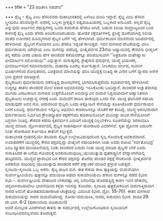 +++
title = "23 ಪಡಿತಳಿಸಿ ಸಹದೇವ"

+++
ಶೈಬ್ಯ - ಶೈಬ್ಯ ಎಂಬ ಹೆಸರಿನವರು ಮಹಾಭಾರತದಲ್ಲಿ ಏಳೆಂಟು ಮಂದಿ ಇದ್ದಾರೆ. ಶೈಭ್ಯ ಎಂಬ ಹೆಸರಿನ ಸ್ತ್ರೀಯರೂ ಹಲವರಿದ್ದಾರೆ. ಅವರಲ್ಲಿ ಒಬ್ಬಳು ಶ್ರೀಕೃಷ್ಣನ ಅಷ್ಟಮಹಿಷಿಯರಲ್ಲಿ ಒಬ್ಬಳಾದ ಅನುವಿಂದೆ. ಅಲ್ಲದೆ ಶೈಬ್ಯ ಎನ್ನುವುದು ಅರ್ಜುನನ ರಥಾಶ್ವಗಳಲ್ಲಿ ಒಂದು ಕುದುರೆಯ ಹೆಸರೂ ಆಗಿದೆ. ಬಹುಶಃ ಶಿಬಿಯ ಸಾಮ್ರಾಜ್ಯದಿಂದ ಬಂದ ಕಾರಣಕ್ಕೆ ಶೈಬ್ಯ ಎಂದು ಹೆಸರು ಅಂಟಿಕೊಂಡಿರಬಹುದು. ಷೋಡಶ ಚಕ್ರವರ್ತಿಗಳಲ್ಲಿ ಪ್ರಸಿದ್ಧ ದೊರೆಯಾಗಿದ್ದ ಶಿಬಿಯ ವಂಶದ ಉಶೀನರನ ಮೊಮ್ಮಗನಾದ ಶೈಬ್ಯನ ಬಗೆಗೆ ಇಲ್ಲಿ ಹೇಳಲಾಗಿದೆ. ಧರ್ಮರಾಯನ ಮಾವನೆಂದು ಆದಿಪರ್ವದಲ್ಲಿ ಹೇಳಲಾಗಿದೆ. ಶೈಬ್ಯನಿಗೆ ಗೋವಾಸನ ಎಂಬ ಹೆಸರೂ ಇದ್ದಂತೆ ಕಾಣುತ್ತದೆ. ಇವನ ಮಗಳಾದ ದೇವಿಕೆಯನ್ನು ವರಿಸಿ ಧರ್ಮರಾಯನು ಯೌಧೇಯ ಎಂಬ ಮಗನನ್ನು ಪಡೆದಿದ್ದ. ಭೀಷ್ಮಪರ್ವದ 23ನೆಯ ಅಧ್ಯಾಯದಲ್ಲಿ ಕೌರವನು ಭೀಷ್ಮರಿಗೆ ತನ್ನ ಕಡೆಯ ವೀರರ ವಿಷಯ ಹೇಳಿ ಪಾಂಡವರ ಕಡೆಯವರನ್ನೂ ಪರಿಚಯಿಸುವಾಗ ''ಅತ್ರಶೂರಾ ಮಹೇಷ್ವಾಸಾ ಭೀಮಾರ್ಜುನ ಸಮೋಯುಧಿಃ'' ಎನ್ನುತ್ತಾನೆ. ಮನುಷ್ಯರಲ್ಲಿ ಶ್ರೇಷ್ಠನಾದ ಧನುರ್ಧರ, ಯುದ್ಧ ಭಯಂಕರ, ಭೀಮಾರ್ಜುನರಿಗೆ ಸಮಾನನಾದವನು, ಮಹಾರಥಿ ಎಂದೆಲ್ಲ ಕೀರ್ತಿಸುತ್ತಾನೆ. ನೀಲಕಮಲ ವರ್ಣದ, ಸುವರ್ಣ ಭೂಷಣಗಳಿಂದ ಶೋಭಿತನಾದ, ವಿಚಿತ್ರವಾದ ಮಾಲೆಯನ್ನು ಧರಿಸಿ ಯುದ್ದಕ್ಕೆ ನಿಂತಿದ್ದ ಈ ವೀರನ ಬಗೆಗೆ ವ್ಯಾಸರು ಅನೇಕ ಬಾರಿ ಪ್ರಶಂಸೆ ಮಾಡಿದ್ದಾರೆ.  
ಶೈಬ್ಯರಾಜನು ಧರ್ಮರಾಯನು ನಡೆಸುತ್ತಿದ್ದ ರಾಜಸಭೆಗಳಲ್ಲಿ ಭಾಗವಹಿಸುತ್ತದೆಂದು ಸಭಾಪರ್ವದಲ್ಲಿ ಹೇಳಲಾಗಿದೆ. ಉದ್ದಕ್ಕೂ ಈತನು ಪಾಂಡವರ ಮೇಲೆ ಅಪಾರ ಅಭಿಮಾನವನ್ನು ಇರಿಸಿಕೊಂಡು ಬಂದಿದ್ದಾನೆ. ಪಾಂಡವರ ಅಜ್ಞಾತವಾಸವು ಮುಗಿದು ವಿರಾಟರಾಜನ ಮಗಳಾದ ಉತ್ತರೆಯೊಂದಿಗೆ ಅಬಿಮನ್ಯುವಿನ ಮದುವೆ ನಿಶ್ಚಯವಾದಾಗ ಆಹ್ವಾನಿತನಾಗಿ ಶೈಬ್ಯರಾಜನು ಉಪಪ್ಲಾವ್ಯ ನಗರಕ್ಕೆ ಬಂದ. ಮದುವೆಗೆ ಹಾಜರಿ ಹಾಕುವುದ ಒಂದು ನೆಪ. ಯುದ್ದ ಘಟಿಸಿದರೆ ಸಹಾಯ ಮಾಡುವುದೇ ಅವನ ಗುರಿ. ಆದುದರಿಂದ ಶೈಬ್ಯನು ಒಂದು ಅಕ್ಷೋಹಿಣಿ ಸೇನೆಯನ್ನು ಕೂಡಿಸಿಕೊಂಡೇ ಧರ್ಮರಾಯನ ಬಳಿಗೆ ಬಂದಿದ್ದ. ಧರ್ಮರಾಯನ ಇನ್ನೊಬ್ಬ ಅಭಿಮಾನಿ ಕಾಶಿರಾಜನನ್ನೂ ಜೊತೆಗೆ ಕರೆ ತಂದಿದ್ದ. ಯುದ್ಧ ಆರಂಭವಾದಾಗ ಧರ್ಮರಾಯನು ನಿರ್ಮಿಸಿದ ಕ್ರೌಂಚವ್ಯೂಹದ ರಕ್ಷಣೆಗೆಂದು ಕಾಶಿರಾಜನೊಂದಿಗೆ ಮೂವತ್ತು ಸಾವಿರ ಸೇನೆಯೊಂದಿಗೆ ಸಿದ್ಧನಾಗಿ ನಿಂತಿದ್ದ. ಕೌರವರ ಕಡೆಯ ಕೃತವರ್ಮನ ಎದುರಿಗೆ ಯುದ್ದಕ್ಕೆ ನಿಲ್ಲಬೇಕೆಂಬ ಸೂಚನೆಯನ್ನು ಶಿರಸಾವಹಿಸಿ ಯುದ್ಧ ಮಾಡಿದ. ದ್ರೋಣಪರ್ವದಲ್ಲಿ ಶೈಬ್ಯನ ಸಾಹಸಪೂರ್ಣ ಹೋರಾಟದ ವಿವರಗಳಿವೆ. ಸ್ವತಃ ದ್ರೋಣರ ಎದುರಿಗೇ ನಿಂತು ಹೋರಾಡಿದ ಕೀರ್ತಿಯೂ ಈತನಿಗೆ ಸಲ್ಲುತ್ತದೆ.  
ಮಹಾಭಾರತ ಗ್ರಂಥದಲ್ಲಿಯೇ ಹಲವಾರು ಶೈಬ್ಯರ ಉಲ್ಲೇಖವಿರುವುದರಿಂದ ಸ್ವಲ್ಪ ಗೊಂದಲಕ್ಕೆ ಅವಕಾಶವಾಗಿದೆ. ಉದಾಹರಣೆಗೆ ಯುದ್ಧದಲ್ಲಿ ಕೌರವ ಪಕ್ಷದಲ್ಲಿದ್ದು ಭೀಷ್ಮರಿಗೆ ಸಹಾಯಕನಾಗಿ ನಿಂತು ಅವರು ರಚಿಸಿದ 'ಸರ್ವತೋಭದ್ರ' ಎಂಬ ವ್ಯೂಹದ ಮುಂಚೂಣಿಯಲ್ಲಿ ನಿಂತು ಪಾಂಡವರ ಎದುರು ನಿಂತು ಯುದ್ಧ ಮಾಡಿದ ಶೈಬ್ಯನೇ ಬೇರೆ ಎಂದು ಗುರುತಿಸಿದರೆ ಈ ಬಗೆಯ ಗೊಂದಲಕ್ಕೆ ಅವಕಾಶವಿರುವುದಿಲ್ಲ.ಯುಯುತ್ಸುವು ಧೃತರಾಷ್ಟ್ರನಿಗೆ ವೇಶ್ಯಾಂಗನೆಯಲ್ಲಿ ಹುಟ್ಟಿದವನು. ಯುದ್ಧದ ಪ್ರಾರಂಭದ ದಿನ ಕೌರವ ಪಕ್ಷವನ್ನು ತೊರೆದು ಪಾಂಡವ ಪಕ್ಷಕ್ಕೆ ಸೇರಿಕೊಂಡ. ಭೀಷ್ಮಪರ್ವದ ಎರಡನೆಯ ಸಂಧಿಯಲ್ಲಿ ಯುಯುತ್ಸುವು ಪಾಂಡವರ ಕಡೆಗೆ ಪಕ್ಷಾಂತರ ಮಾಡಿದ ಪ್ರಸ್ತಾಪ ಬರುತ್ತದೆ.  
ಸೃಂಜಯ-ಸೃಂಜಯ ಒಬ್ಬ ಅರಸು. ಶೈಬ್ಯ ರಾಜನ ಮಗ. ಈತ ಕೇಕಯ ರಾಜ ಪುತ್ರಿಯನ್ನು ಮದುವೆಯಾಗಿ ಸುವರ್ಣಷ್ಟೀವಿಯೆಂಬ ಪುತ್ರನನ್ನೂ ದಮಯಂತಿ ಅಥವಾ ಸುಕುಮಾರಿಯೆಂಬ ಹೆಸರಿನ ಮಗಳನ್ನೂ ಪಡೆದ (ಭಾರ. ಸಭಾ.-. ಸುವರ್ಣಷ್ಟೀವಿಯ ದೇಹದಿಂದ ಬೇಕಾದಷ್ಟು ಚಿನ್ನ ದಿನದಿನವೂ ಹೊರಡುತ್ತಿದ್ದ ಕಾರಣ ಇವನ ದೇಹವೆಲ್ಲ ಚಿನ್ನವಾಗಿರಬಹುದೆಂಬ ಭಾವನೆಯಿಂದ ಕಳ್ಳರು ಇವನನ್ನು ಕೊಂದರು. ಸೃಂಜಯ ಪುತ್ರಶೋಕದಿಂದ ಮರುಗುತ್ತಿರುವಾಗ ನಾರದ ಅವನಿಗೆ ಷೋಡಷಶಮಹಾರಾಜರ ಚರಿತ್ರೆಯನ್ನು ವಿವರಿಸಿದ (ಭಾರ. ದ್ರೋ. 55-70). ಈತನ ಮಗಳಾದ ಸುಕುಮಾರಿಯನ್ನು ನಾರದ ಮದುವೆಯಾಗಿದ್ದ. ನೋಡು-ದಮಯಂತಿ, ನಾರದ, ಸುಕುಮಾರಿ (ಭಾರ. ಶಾಚಿತಿ 29. ದೇ.ಭಾಗ. 6-2  (ಪುರಾಣನಾಮ ಚೂಡಾಮಣಿ)  
ಆದರೆ ಮೇಲ್ಕಂಡ ವಿವರಗಳಿಂದ ಈತನು ಈ ಸಂದರ್ಭದಲ್ಲಿ ಉಲ್ಲೇಖಗೊಂಡಿರುವ ಸೃಂಜಯರಿಗೆ ಸಂಬಂಧಿಸಿದವನಲ್ಲವೆಂದು ತೋರುತ್ತದೆ.